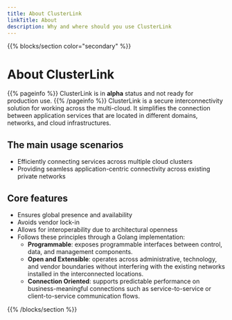 ```yaml
---
title: About ClusterLink
linkTitle: About
description: Why and where should you use ClusterLink
---
```


{{% blocks/section color="secondary" %}}

# About ClusterLink

{{% pageinfo %}}
ClusterLink is in **alpha** status and not ready for production use.
{{% /pageinfo %}}
ClusterLink is a secure interconnectivity solution for working across the multi-cloud. It simplifies the connection between application services that are located in different domains, networks, and cloud infrastructures.

## The main usage scenarios

* Efficiently connecting services across multiple cloud clusters
* Providing seamless application-centric connectivity across existing private networks

## Core features

* Ensures global presence and availability
* Avoids vendor lock-in
* Allows for interoperability due to architectural openness
* Follows these principles through a Golang implementation:
  * **Programmable**: exposes programmable interfaces between control, data, and management components.
  * **Open and Extensible**: operates across administrative, technology, and vendor boundaries without interfering with the existing networks installed in the interconnected locations.
  * **Connection Oriented**: supports predictable performance on business-meaningful connections such as service-to-service or client-to-service communication flows.

{{% /blocks/section %}}
